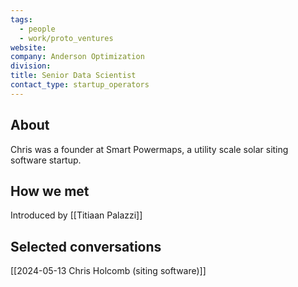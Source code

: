 ```yaml
---
tags:
  - people
  - work/proto_ventures
website: 
company: Anderson Optimization
division: 
title: Senior Data Scientist
contact_type: startup_operators
---
```

## About
Chris was a founder at Smart Powermaps, a utility scale solar siting software startup.

## How we met
Introduced by [[Titiaan Palazzi]]

## Selected conversations
[[2024-05-13 Chris Holcomb (siting software)]]